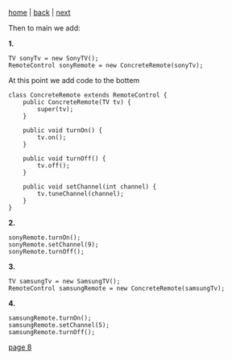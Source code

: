 [home](./page01.md) | [back](./page06.md) | [next](./page08.md)

Then to main we add:

**1.**
```
TV sonyTv = new SonyTV();
RemoteControl sonyRemote = new ConcreteRemote(sonyTv);
```

At this point we add code to the bottem
```
class ConcreteRemote extends RemoteControl {
    public ConcreteRemote(TV tv) {
        super(tv);
    }

    public void turnOn() {
        tv.on();
    }

    public void turnOff() {
        tv.off();
    }

    public void setChannel(int channel) {
        tv.tuneChannel(channel);
    }
}
```




**2.**
```
sonyRemote.turnOn();
sonyRemote.setChannel(9);
sonyRemote.turnOff();
```
**3.**
```
TV samsungTv = new SamsungTV();
RemoteControl samsungRemote = new ConcreteRemote(samsungTv);
```
**4.**
```
samsungRemote.turnOn();
samsungRemote.setChannel(5);
samsungRemote.turnOff();
```   


[page 8](./page08.md)
